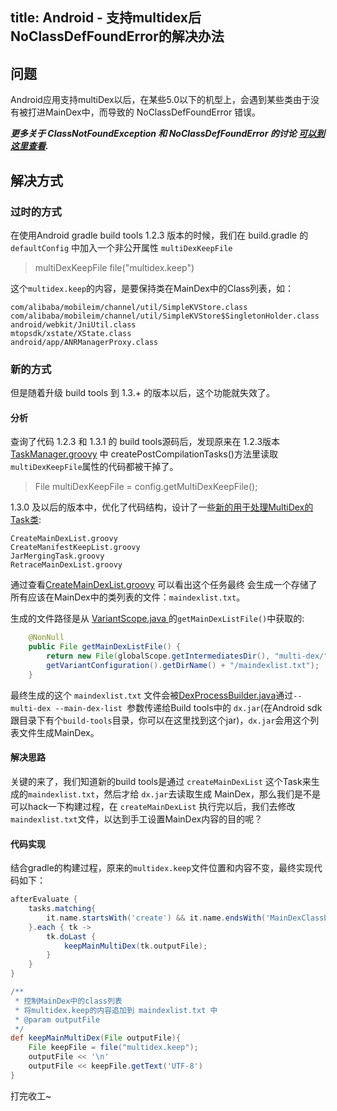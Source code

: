 title: Android - 支持multidex后NoClassDefFoundError的解决办法
---

## 问题
Android应用支持multiDex以后，在某些5.0以下的机型上，会遇到某些类由于没有被打进MainDex中，而导致的 NoClassDefFoundError 错误。

***更多关于 ClassNotFoundException 和 NoClassDefFoundError 的讨论 [可以到这里查看](http://stackoverflow.com/a/1457879/5571166).***

## 解决方式
### 过时的方式
在使用Android gradle build tools 1.2.3 版本的时候，我们在 build.gradle 的 `defaultConfig` 中加入一个非公开属性 `multiDexKeepFile`
> multiDexKeepFile file("multidex.keep")

这个`multidex.keep`的内容，是要保持类在MainDex中的Class列表，如：

	com/alibaba/mobileim/channel/util/SimpleKVStore.class
	com/alibaba/mobileim/channel/util/SimpleKVStore$SingletonHolder.class
	android/webkit/JniUtil.class
	mtopsdk/xstate/XState.class
	android/app/ANRManagerProxy.class

### 新的方式
但是随着升级 build tools 到 1.3.+ 的版本以后，这个功能就失效了。

#### 分析
查询了代码 1.2.3 和 1.3.1 的 build tools源码后，发现原来在 1.2.3版本 [TaskManager.groovy](https://android.googlesource.com/platform/tools/base/+/gradle_1.2.3/build-system/gradle-core/src/main/groovy/com/android/build/gradle/internal/TaskManager.groovy) 中 createPostCompilationTasks()方法里读取 `multiDexKeepFile`属性的代码都被干掉了。
> File multiDexKeepFile = config.getMultiDexKeepFile();


1.3.0 及以后的版本中，优化了代码结构，设计了一些[新的用于处理MultiDex的Task类](https://android.googlesource.com/platform/tools/base/+/gradle_1.3.1/build-system/gradle-core/src/main/groovy/com/android/build/gradle/internal/tasks/multidex/):

	CreateMainDexList.groovy
	CreateManifestKeepList.groovy
	JarMergingTask.groovy
	RetraceMainDexList.groovy

通过查看[CreateMainDexList.groovy](https://android.googlesource.com/platform/tools/base/+/gradle_1.3.1/build-system/gradle-core/src/main/groovy/com/android/build/gradle/internal/tasks/multidex/CreateMainDexList.groovy) 可以看出这个任务最终
会生成一个存储了所有应该在MainDex中的类列表的文件：`maindexlist.txt`。


生成的文件路径是从 [VariantScope.java ](https://android.googlesource.com/platform/tools/base/+/gradle_1.3.1/build-system/gradle-core/src/main/groovy/com/android/build/gradle/internal/scope/VariantScope.java) 的`getMainDexListFile()`中获取的:
```java
	@NonNull
    public File getMainDexListFile() {
        return new File(globalScope.getIntermediatesDir(), "multi-dex/" + 
        getVariantConfiguration().getDirName() + "/maindexlist.txt");
    }
```

最终生成的这个 `maindexlist.txt` 文件会被[DexProcessBuilder.java](https://android.googlesource.com/platform/tools/base/+/gradle_1.3.1/build-system/builder/src/main/java/com/android/builder/core/DexProcessBuilder.java)通过`--multi-dex --main-dex-list `参数传递给Build tools中的 `dx.jar`(在Android sdk跟目录下有个`build-tools`目录，你可以在这里找到这个jar)，`dx.jar`会用这个列表文件生成MainDex。

#### 解决思路
关键的来了，我们知道新的build tools是通过 `createMainDexList` 这个Task来生成的`maindexlist.txt`，然后才给 `dx.jar`去读取生成 MainDex，那么我们是不是可以hack一下构建过程，在 `createMainDexList` 执行完以后，我们去修改`maindexlist.txt`文件，以达到手工设置MainDex内容的目的呢？

#### 代码实现

结合gradle的构建过程，原来的`multidex.keep`文件位置和内容不变，最终实现代码如下：
```groovy
afterEvaluate {
    tasks.matching{
        it.name.startsWith('create') && it.name.endsWith('MainDexClassList')
    }.each { tk ->
        tk.doLast {
            keepMainMultiDex(tk.outputFile);
        }
    }
}

/**
 * 控制MainDex中的class列表
 * 将multidex.keep的内容追加到 maindexlist.txt 中
 * @param outputFile
 */
def keepMainMultiDex(File outputFile){
    File keepFile = file("multidex.keep");
    outputFile << '\n'
    outputFile << keepFile.getText('UTF-8')
}

```

打完收工~


